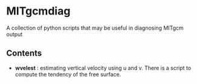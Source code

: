 # MITgcmdiag
A collection of python scripts that may be useful in diagnosing MITgcm output

## Contents
- **wvelest** : estimating vertical velocity using u and v. There is a script to compute the tendency of the free surface.
